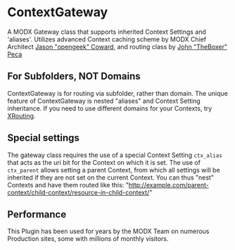 # ContextGateway

A MODX Gateway class that supports inherited Context Settings and 'aliases'. Utilizes advanced Context caching scheme by MODX Chief Architect [Jason "opengeek" Coward](https://github.com/opengeek), and routing class by [John "TheBoxer" Peca](https://github.com/TheBoxer)

## For Subfolders, NOT Domains

ContextGateway is for routing via subfolder, rather than domain. The unique feature of ContextGateway is nested "aliases" and Context Setting inheritance. If you need to use different domains for your Contexts, try [XRouting](http://modx.com/extras/package/xrouting).

## Special settings

The gateway class requires the use of a special Context Setting `ctx_alias` that acts as the uri bit for the Context on which it is set. The use of `ctx_parent` allows setting a parent Context, from which all settings will be inherited if they are not set on the current Context. You can thus "nest" Contexts and have them routed like this: "http://example.com/parent-context/child-context/resource-in-child-context/"

## Performance

This Plugin has been used for years by the MODX Team on numerous Production sites, some with millions of monthly visitors.